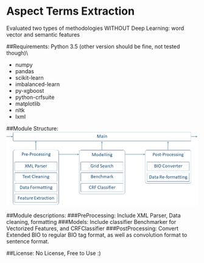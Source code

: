 # Aspect Terms Extraction
Evaluated two types of methodologies WITHOUT Deep Learning: word vector and semantic features


##Requirements:
Python 3.5 (other version should be fine, not tested though)\
* numpy
* pandas
* scikit-learn
* imbalanced-learn
* py-xgboost
* python-crfsuite
* matplotlib
* nltk
* lxml

##Module Structure:
![alt text](https://github.com/showei/AspectExtractor/blob/master/module_structure.jpg "Logo Title Text 1")



##Module descriptions:
###PreProcessing:
Include XML Parser, Data cleaning, formatting
###Models:
Include classifier Benchmarker for Vectorized Features, and CRFClassifier
###PostProcessing:
Convert Extended BIO to regular BIO tag format, as well as convolution format to sentence format.

##License:
No License, Free to Use :)